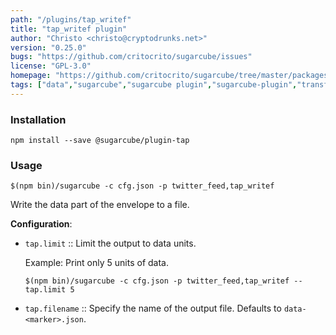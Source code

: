 ```yaml
---
path: "/plugins/tap_writef"
title: "tap_writef plugin"
author: "Christo <christo@cryptodrunks.net>"
version: "0.25.0"
bugs: "https://github.com/critocrito/sugarcube/issues"
license: "GPL-3.0"
homepage: "https://github.com/critocrito/sugarcube/tree/master/packages/plugin-tap#readme"
tags: ["data","sugarcube","sugarcube plugin","sugarcube-plugin","transformation"]
---
```


### Installation

    npm install --save @sugarcube/plugin-tap


### Usage

    $(npm bin)/sugarcube -c cfg.json -p twitter_feed,tap_writef

Write the data part of the envelope to a file.

**Configuration**:

-   `tap.limit` :: Limit the output to <n> data units.

     Example: Print only 5 units of data.

     `$(npm bin)/sugarcube -c cfg.json -p twitter_feed,tap_writef --tap.limit 5`

-   `tap.filename` :: Specify the name of the output file. Defaults to
    `data-<marker>.json`.
